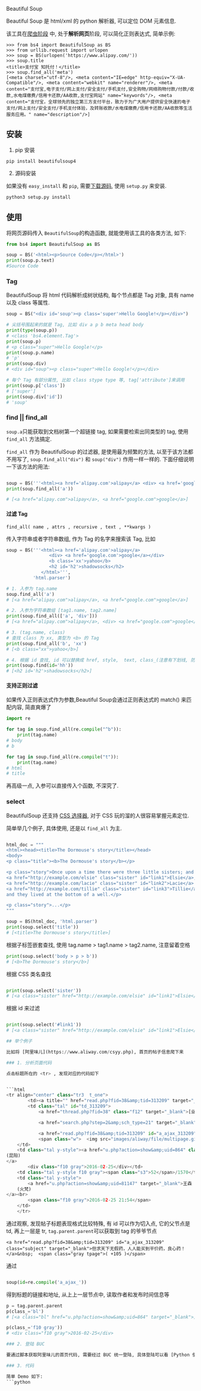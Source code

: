 Beautiful Soup

Beautiful Soup 是 html/xml 的 python 解析器, 可以定位 DOM 元素信息.

该工具在[爬虫阶段](http://www.atatech.org/articles/48415) 中, 处于<b>解析网页</b>阶段, 可以简化正则表达式, 简单示例:

```shell
>>> from bs4 import BeautifulSoup as BS
>>> from urllib.request import urlopen
>>> soup = BS(urlopen('https://www.alipay.com/'))
>>> soup.title
<title>支付宝 知托付！</title>
>>> soup.find_all('meta')
[<meta charset="utf-8"/>, <meta content="IE=edge" http-equiv="X-UA-Compatible"/>, <meta content="webkit" name="renderer"/>, <meta content="支付宝,电子支付/网上支付/安全支付/手机支付,安全购物/网络购物付款/付款/收款,水电煤缴费/信用卡还款/AA收款,支付宝网站" name="keywords"/>, <meta content="支付宝，全球领先的独立第三方支付平台，致力于为广大用户提供安全快速的电子支付/网上支付/安全支付/手机支付体验，及转账收款/水电煤缴费/信用卡还款/AA收款等生活服务应用。" name="description"/>]

```

## 安装

1. pip 安装

```shell
pip install beautifulsoup4
```

2. 源码安装

如果没有 <code>easy_install</code> 和 <code>pip</code>, 需要[下载源码](http://www.crummy.com/software/BeautifulSoup/bs4/download/4.0/), 使用 <code>setup.py</code> 来安装.


```python
python3 setup.py install
```
## 使用

将网页源码传入 <code>BeautifulSoup</code>的构造函数, 就能使用该工具的各类方法, 如下:
```python
from bs4 import BeautifulSoup as BS

soup = BS('<html><p>Source Code</p></html>')
print(soup.p.text)
#Source Code
```
### Tag

BeautifulSoup 将 html 代码解析成树状结构, 每个节点都是 Tag 对象, 具有 name 以及 class 等属性.
```python
soup = BS("<div id='soup'><p class='super'>Hello Google!</p></div>")

# 尖括号围起来的就是 Tag, 比如 div a p b meta head body
print(type(soup.p))
# <class 'bs4.element.Tag'>
print(soup.p)
# <p class="super">Hello Google!</p>
print(soup.p.name)
# 'p'
print(soup.div)
# <div id="soup"><p class="super">Hello Google!</p></div>

# 每个 Tag 有部分属性, 比如 class stype type 等, tag['attribute']来调用
print(soup.p['class'])
# ['super']
print(soup.div['id'])
# 'soup'
```
### find || find_all

<code>soup.a</code>只能获取到文档树第一个超链接 tag, 如果需要检索出同类型的 tag, 使用 <code>find_all</code> 方法搞定.

<code>find_all</code> 作为 BeautifulSoup 的过滤器, 是使用最为频繁的方法, 以至于该方法都不用写了, <code>soup.find_all("div")</code>  和 <code>soup("div")</code> 作用一样一样的. 下面仔细说明一下该方法的用法:
```python

soup = BS('''<html><a href='alipay.com'>alipay</a> <div> <a href='google.com'>google</a></div></html>''', 'html.parser')
print(soup.find_all('a'))

# [<a href="alipay.com">alipay</a>, <a href="google.com">google</a>]
```

#### 过滤 Tag

    find_all( name , attrs , recursive , text , **kwargs )

传入字符串或者字符串数组, 作为 Tag 的名字来搜索该 Tag, 比如

```python
soup = BS('''<html><a href='alipay.com'>alipay</a>
                <div> <a href='google.com'>google</a></div>
                <b class='xx'>yahoo</b>
                <h2 id='h2'>shadowsocks</h2>
             </html>''',
          'html.parser')

# 1. 入参为 tag.name
soup.find_all('a')
# [<a href="alipay.com">alipay</a>, <a href="google.com">google</a>]

# 2. 入参为字符串数组 [tag1.name, tag2.name]
print(soup.find_all(['a', 'div']))
# [<a href="alipay.com">alipay</a>, <div> <a href="google.com">google</a></div>, <a href="google.com">google</a>]

# 3. (tag.name, class)
# 查找 class 为 xx, 类型为 <b> 的 Tag
print(soup.find_all('b', 'xx')
# [<b class="xx">yahoo</b>]

# 4. 根据 id 查找, id 可以替换成 href, style,  text, class_(注意有下划线, 防止和关键字冲突)
print(soup.find(id='hh'))
# [<h2 id='h2'>shadowsocks</h2>]

```

#### 支持正则过滤

如果传入正则表达式作为参数,Beautiful Soup会通过正则表达式的 match() 来匹配内容, 简直爽爆了

```python
import re

for tag in soup.find_all(re.compile("^b")):
    print(tag.name)
# body
# b

for tag in soup.find_all(re.compile("t")):
    print(tag.name)
# html
# title
```

再高级一点, 入参可以直接传入个函数, 不深究了.

### select

BeautifulSoup 还支持 [CSS 选择器](http://www.w3school.com.cn/css/css_selector_type.asp), 对于 CSS 玩的溜的人很容易掌握元素定位.

简单举几个例子, 具体使用, 还是以 <code>find_all</code> 为主.

```python

html_doc = """
<html><head><title>The Dormouse's story</title></head>
<body>
<p class="title"><b>The Dormouse's story</b></p>

<p class="story">Once upon a time there were three little sisters; and their names were
<a href="http://example.com/elsie" class="sister" id="link1">Elsie</a>,
<a href="http://example.com/lacie" class="sister" id="link2">Lacie</a> and
<a href="http://example.com/tillie" class="sister" id="link3">Tillie</a>;
and they lived at the bottom of a well.</p>

<p class="story">...</p>
"""

soup = BS(html_doc, 'html.parser')
print(soup.select('title'))
# [<title>The Dormouse's story</title>]

```

根据子标签嵌套查找, 使用 tag.name > tag1.name > tag2.name, 注意留着空格

```python
print(soup.select('body > p > b'))
# [<b>The Dormouse's story</b>]
```

根据 CSS 类名查找

```python

print(soup.select('sister'))
# [<a class="sister" href="http://example.com/elsie" id="link1">Elsie</a>, <a class="sister" href="http://example.com/lacie" id="link2">Lacie</a>, <a class="sister" href="http://example.com/tillie" id="link3">Tillie</a>]
```

根据 id 来过滤

```python

print(soup.select('#link1'))
# [<a class="sister" href="http://example.com/elsie" id="link1">Elsie</a>]

## 举个例子

比如将 [阿里味儿](https://www.aliway.com/csyy.php), 首页的帖子信息爬下来

### 1. 分析页面代码

点击标题所在的 <tr> , 发现对应的代码如下


```html
<tr align="center" class="tr3  t_one">
        <td><a title="" href="read.php?fid=38&amp;tid=313209" target="_blank"><img src="images/aliway/thread/topicnew.gif" border="0" align="absmiddle" title="开放主题"></a></td>
        <td class="tal" id="td_313209">
            <a href="thread.php?fid=38" class="f12" target="_blank">[业务交流]</a>

            <a href="search.php?step=2&amp;sch_type=21" target="_blank"><img src="images/aliway/file/headtopic_3.gif" align="absmiddle" title="全局置顶主题"></a>

            <a href="read.php?fid=38&amp;tid=313209" id="a_ajax_313209" class="subject" target="_blank">但求天下无假药，人人能买到平价药，良心药！</a>&nbsp;  <span class="gray tpage">( +105 )</span>
            <span class="w">  <img src="images/aliway/file/multipage.gif" border="0" align="absmiddle"> <span style="font-family:verdana;"> <a href="read.php?fid=38&amp;tid=313209&amp;page=1">1</a> <a href="read.php?fid=38&amp;tid=313209&amp;page=2">2</a> <a href="read.php?fid=38&amp;tid=313209&amp;page=3">3</a></span> </span>
    </td>
    <td class="tal y-style"><a href="u.php?action=show&amp;uid=864" class="bl" target="_blank">王磊
(昆阳)
</a>
        <div class="f10 gray">2016-02-25</div></td>
    <td class="tal y-style f10 gray"><span class="s3">52</span>/1570</td>
    <td class="tal y-style">
        <a href="u.php?action=show&amp;uid=81147" target="_blank">王森
    (火梵)
</a><br>
        <span class="f10 gray">2016-02-25 21:54</span>
    </td>
    </tr>
```

通过观察, 发现帖子标题表现格式比较特殊, 有 id 可以作为切入点, 它的父节点是 td, 再上一层是 tr, <code>tag.parent.parent</code>可以获取到 tag 的爷爷节点


    <a href="read.php?fid=38&amp;tid=313209" id="a_ajax_313209" class="subject" target="_blank">但求天下无假药，人人能买到平价药，良心药！</a>&nbsp;  <span class="gray tpage">( +105 )</span>


通过

```python

soup(id=re.compile('a_ajax_'))

```
得到标题的链接和地址, 从上上一层节点中, 读取作者和发布时间信息等

```python
p = tag.parent.parent
p(class_='bl')
# [<a class="bl" href="u.php?action=show&amp;uid=864" target="_blank">王磊(昆阳)</a>]

p(class_='f10 gray'))
# <div class="f10 gray">2016-02-25</div>

### 2. 登陆 BUC

要通过脚本获取阿里味儿的首页代码, 需要经过 BUC 统一登陆, 具体登陆可以看 [Python 使用 Selenium 登陆 BUC](http://www.atatech.org/articles/48446)

### 3. 代码

简单 Demo 如下:
```python
